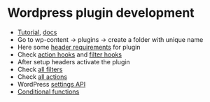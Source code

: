 # Wordpress plugin development

 - [Tutorial](https://www.youtube.com/watch?v=hbJiwm5YL5Q&t=11139s), [docs](https://developer.wordpress.org/plugins/intro/)
 - Go to wp-content -> plugins -> create a folder with unique name
 - Here some [header requirements](https://developer.wordpress.org/plugins/plugin-basics/header-requirements/) for plugin
 - Check [action hooks](https://codex.wordpress.org/Plugin_API/Action_Reference) and [filter hooks](https://developer.wordpress.org/plugins/hooks/)
 - After setup headers activate the plugin
 - Check [all filters](https://codex.wordpress.org/Plugin_API/Filter_Reference)
 - Check [all actions](https://codex.wordpress.org/Plugin_API/Action_Reference)
 - WordPress [settings API](https://codex.wordpress.org/Settings_API)
 - [Conditional functions](https://developer.wordpress.org/themes/basics/conditional-tags/)
